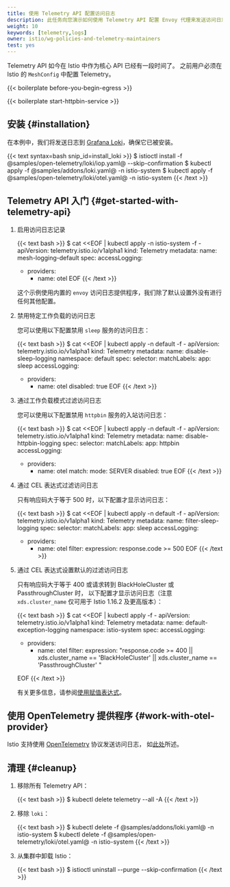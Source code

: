 ```yaml
---
title: 使用 Telemetry API 配置访问日志
description: 此任务向您演示如何使用 Telemetry API 配置 Envoy 代理来发送访问日志。
weight: 10
keywords: [telemetry,logs]
owner: istio/wg-policies-and-telemetry-maintainers
test: yes
---
```


Telemetry API 如今在 Istio 中作为核心 API 已经有一段时间了。
之前用户必须在 Istio 的 `MeshConfig` 中配置 Telemetry。

{{< boilerplate before-you-begin-egress >}}

{{< boilerplate start-httpbin-service >}}

## 安装  {#installation}

在本例中，我们将发送日志到 [Grafana Loki](https://grafana.com/oss/loki/)，确保它已被安装。

{{< text syntax=bash snip_id=install_loki >}}
$ istioctl install -f @samples/open-telemetry/loki/iop.yaml@ --skip-confirmation
$ kubectl apply -f @samples/addons/loki.yaml@ -n istio-system
$ kubectl apply -f @samples/open-telemetry/loki/otel.yaml@ -n istio-system
{{< /text >}}

## Telemetry API 入门  {#get-started-with-telemetry-api}

1. 启用访问日志记录

    {{< text bash >}}
    $ cat <<EOF | kubectl apply -n istio-system -f -
    apiVersion: telemetry.istio.io/v1alpha1
    kind: Telemetry
    metadata:
      name: mesh-logging-default
    spec:
      accessLogging:
      - providers:
        - name: otel
    EOF
    {{< /text >}}

    这个示例使用内置的 `envoy` 访问日志提供程序，我们除了默认设置外没有进行任何其他配置。

1. 禁用特定工作负载的访问日志

    您可以使用以下配置禁用 `sleep` 服务的访问日志：

    {{< text bash >}}
    $ cat <<EOF | kubectl apply -n default -f -
    apiVersion: telemetry.istio.io/v1alpha1
    kind: Telemetry
    metadata:
      name: disable-sleep-logging
      namespace: default
    spec:
      selector:
        matchLabels:
          app: sleep
      accessLogging:
      - providers:
        - name: otel
        disabled: true
    EOF
    {{< /text >}}

1. 通过工作负载模式过滤访问日志

    您可以使用以下配置禁用 `httpbin` 服务的入站访问日志：

    {{< text bash >}}
    $ cat <<EOF | kubectl apply -n default -f -
    apiVersion: telemetry.istio.io/v1alpha1
    kind: Telemetry
    metadata:
      name: disable-httpbin-logging
    spec:
      selector:
        matchLabels:
          app: httpbin
      accessLogging:
      - providers:
        - name: otel
        match:
          mode: SERVER
        disabled: true
    EOF
    {{< /text >}}

1. 通过 CEL 表达式过滤访问日志

    只有响应码大于等于 500 时，以下配置才显示访问日志：

    {{< text bash >}}
    $ cat <<EOF | kubectl apply -n default -f -
    apiVersion: telemetry.istio.io/v1alpha1
    kind: Telemetry
    metadata:
      name: filter-sleep-logging
    spec:
      selector:
        matchLabels:
          app: sleep
      accessLogging:
      - providers:
        - name: otel
        filter:
          expression: response.code >= 500
    EOF
    {{< /text >}}

1. 通过 CEL 表达式设置默认的过滤访问日志

    只有响应码大于等于 400 或请求转到 BlackHoleCluster 或 PassthroughCluster 时，
    以下配置才显示访问日志（注意 `xds.cluster_name` 仅可用于 Istio 1.16.2 及更高版本）：

    {{< text bash >}}
    $ cat <<EOF | kubectl apply -f -
    apiVersion: telemetry.istio.io/v1alpha1
    kind: Telemetry
    metadata:
      name: default-exception-logging
      namespace: istio-system
    spec:
      accessLogging:
      - providers:
        - name: otel
        filter:
          expression: "response.code >= 400 || xds.cluster_name == 'BlackHoleCluster' ||  xds.cluster_name == 'PassthroughCluster' "

    EOF
    {{< /text >}}

    有关更多信息，请参阅[使用赋值表达式](/zh/docs/tasks/observability/metrics/customize-metrics/#use-expressions-for-values)。

## 使用 OpenTelemetry 提供程序  {#work-with-otel-provider}

Istio 支持使用 [OpenTelemetry](https://opentelemetry.io/) 协议发送访问日志，
如[此处](/zh/docs/tasks/observability/logs/otel-provider)所述。

## 清理  {#cleanup}

1.  移除所有 Telemetry API：

    {{< text bash >}}
    $ kubectl delete telemetry --all -A
    {{< /text >}}

1.  移除 `loki`：

    {{< text bash >}}
    $ kubectl delete -f @samples/addons/loki.yaml@ -n istio-system
    $ kubectl delete -f @samples/open-telemetry/loki/otel.yaml@ -n istio-system
    {{< /text >}}

1.  从集群中卸载 Istio：

    {{< text bash >}}
    $ istioctl uninstall --purge --skip-confirmation
    {{< /text >}}
